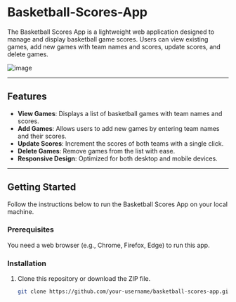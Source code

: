 # Basketball-Scores-App
The Basketball Scores App is a lightweight web application designed to manage and display basketball game scores. Users can view existing games, add new games with team names and scores, update scores, and delete games.

![image](https://github.com/user-attachments/assets/40bf407b-ad29-4dda-b992-277fa63c4037)


---

## Features

- **View Games**: Displays a list of basketball games with team names and scores.
- **Add Games**: Allows users to add new games by entering team names and their scores.
- **Update Scores**: Increment the scores of both teams with a single click.
- **Delete Games**: Remove games from the list with ease.
- **Responsive Design**: Optimized for both desktop and mobile devices.

---

## Getting Started

Follow the instructions below to run the Basketball Scores App on your local machine.

### Prerequisites
You need a web browser (e.g., Chrome, Firefox, Edge) to run this app.

### Installation

1. Clone this repository or download the ZIP file.
   ```bash
   git clone https://github.com/your-username/basketball-scores-app.git
